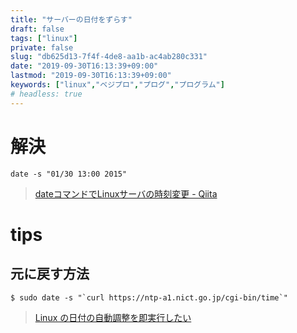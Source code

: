 ```yaml
---
title: "サーバーの日付をずらす"
draft: false
tags: ["linux"]
private: false
slug: "db625d13-7f4f-4de8-aa1b-ac4ab280c331"
date: "2019-09-30T16:13:39+09:00"
lastmod: "2019-09-30T16:13:39+09:00"
keywords: ["linux","ベジプロ","プログ","プログラム"]
# headless: true
---
```


# 解決
`date -s "01/30 13:00 2015"`

> [dateコマンドでLinuxサーバの時刻変更 - Qiita](https://qiita.com/na0AaooQ/items/af6b853faf32c58c21d3)

# tips
## 元に戻す方法
```
$ sudo date -s "`curl https://ntp-a1.nict.go.jp/cgi-bin/time`"
```

> [Linux の日付の自動調整を即実行したい](http://var.blog.jp/archives/75608753.html)
